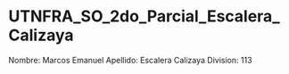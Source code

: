 # UTNFRA_SO_2do_Parcial_Escalera_Calizaya
Nombre: Marcos Emanuel
Apellido: Escalera Calizaya
Division: 113
